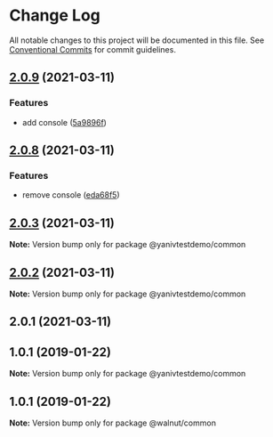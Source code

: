 # Change Log

All notable changes to this project will be documented in this file.
See [Conventional Commits](https://conventionalcommits.org) for commit guidelines.

## [2.0.9](https://github.com/YanivD/yarn-workspaces-example/compare/yanivtestdemo-common@2.0.8...yanivtestdemo-common@2.0.9) (2021-03-11)


### Features

* add console ([5a9896f](https://github.com/YanivD/yarn-workspaces-example/commit/5a9896f))





## [2.0.8](https://github.com/YanivD/yarn-workspaces-example/compare/yanivtestdemo-common@2.0.7...yanivtestdemo-common@2.0.8) (2021-03-11)


### Features

* remove console ([eda68f5](https://github.com/YanivD/yarn-workspaces-example/commit/eda68f5))





## [2.0.3](https://github.com/YanivD/yarn-workspaces-example/compare/@yanivtestdemo/common@2.0.2...@yanivtestdemo/common@2.0.3) (2021-03-11)

**Note:** Version bump only for package @yanivtestdemo/common





## [2.0.2](https://github.com/YanivD/yarn-workspaces-example/compare/@yanivtestdemo/common@2.0.1...@yanivtestdemo/common@2.0.2) (2021-03-11)

**Note:** Version bump only for package @yanivtestdemo/common





## 2.0.1 (2021-03-11)



## 1.0.1 (2019-01-22)

**Note:** Version bump only for package @yanivtestdemo/common





## 1.0.1 (2019-01-22)

**Note:** Version bump only for package @walnut/common
